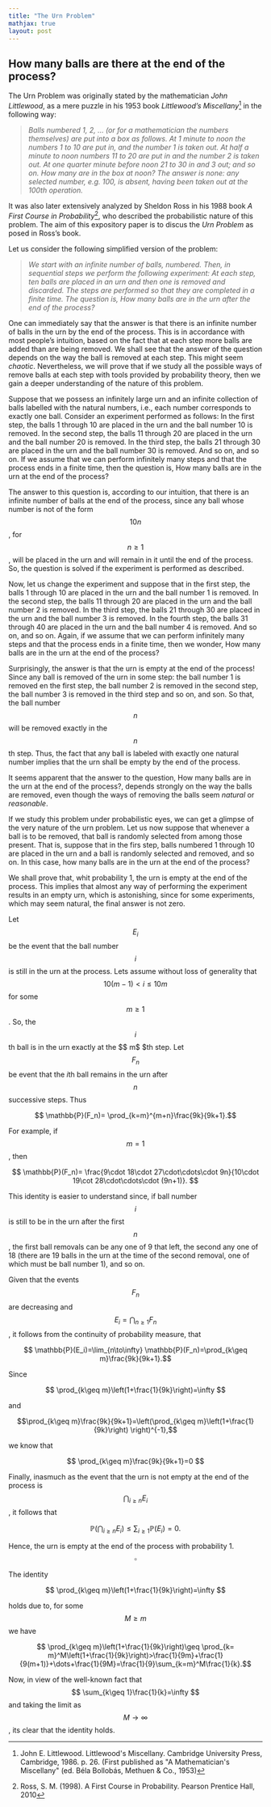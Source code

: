 ```yaml
---
title: "The Urn Problem"
mathjax: true
layout: post
---
```


## How many balls are there at the end of the process?

The Urn Problem was originally stated by the mathematician _John Littlewood_, as a mere puzzle in his 1953 book _Littlewood’s Miscellany_[^1] in the following way:  
> _Balls numbered 1, 2, …  (or for a mathematician the numbers themselves) are put into a box as follows. At 1 minute to noon the numbers 1 to 10 are put in, and the number 1 is taken out. At half a minute to noon numbers 11 to 20 are put in and the number 2 is taken out. At one quarter minute before noon 21 to 30 in and 3 out; and so on. How many are in the box at noon? The answer is none: any selected number, e.g. 100, is absent, having been taken out at the 100th operation._

It was also later extensively analyzed  by Sheldon Ross in his 1988 book _A First Course in Probability_[^2], who described the probabilistic nature of this problem. The aim of this expository paper is to discus the _Urn Problem_ as posed in Ross’s book.

Let us consider the following simplified version of the problem:


> _We start with an infinite number of balls, numbered. Then, in sequential steps we perform the following experiment: At each step, ten balls are placed in an urn and then one is removed and discarded. The steps are performed so that they are completed in a finite time. The question is, How many balls are in the urn after the end of the process?_


One can immediately say that the answer is that there is an infinite number of balls in the urn by the end of the process. This is in accordance with most people’s intuition, based on the fact that at each step more balls are added than are being removed. We shall see that the answer of the question depends on the way the ball is removed at each step. This might seem _chaotic_. Nevertheless, we will prove that if we study all the possible ways of remove balls at each step with tools provided by probability theory, then we gain a deeper understanding of the nature of this problem.


Suppose that we possess an infinitely large urn and an infinite collection of balls labelled with the natural numbers, i.e., each number corresponds to exactly one ball.
Consider an experiment performed as follows: In the first step, the balls  1 through 10 are placed in the urn and the ball number 10 is removed. In the second step, the balls 11 through 20 are placed in the urn and the ball number 20 is removed. In the third step, the balls 21 through 30 are placed in the urn and the ball number 30 is removed. And so on, and so on. If we assume that we can perform infinitely many steps and that the process ends in a finite time, then the question is, How many balls are in the urn at the end of the process? 

The answer to this question is, according to our intuition, that there is an infinite number of balls at the end of the process, since any ball whose number is not of the form $$ 10n $$, for $$ n\geq 1 $$, will be placed in the urn and will remain in it until the  end of the process. So, the question is solved if the experiment is performed as described.

Now, let us change the experiment  and suppose that in the first step, the balls  1 through 10 are placed in the urn and the ball number 1 is removed. In the second step, the balls  11 through 20 are placed in the urn and the ball number 2 is removed. In the third step, the balls 21 through 30 are placed in the urn and the ball number 3 is removed. In the fourth step, the balls 31 through 40 are placed in the urn and the ball number 4 is removed. And so on, and so on. Again, if we assume that we can perform infinitely many steps and that the process ends in a finite time, then we wonder, How many balls are in the urn at the end of the process?  

Surprisingly, the answer is that the urn is empty at the end of the process! Since any ball is removed of the urn in some step: the ball number 1 is removed en the first step, the ball number 2 is removed in the second step, the ball number 3 is removed in the third step and so on, and  son. So that, the ball number  $$ n $$ will be removed exactly in the $$ n $$th step.  Thus, the fact that any ball is labeled with exactly one natural number implies that the urn shall be empty by the end of the process.

 It seems apparent that the answer to the question, How many balls are in the urn at the end of the process?, depends strongly on the way the balls are removed, even though the ways of removing the balls seem _natural_ or _reasonable_.

If we study this problem under probabilistic eyes, we can get a glimpse of the very nature of the urn problem. Let us now suppose that whenever a ball is to be removed, that ball is randomly selected from among those present. That is, suppose that in the firs step, balls numbered 1 through 10 are placed in the urn and a ball is randomly selected and removed, and so on. In this case, how many balls are in the urn at the end of the process?

We shall prove that, whit probability 1, the urn is empty at the end of the process. This implies that almost any way of performing the experiment results in an empty urn, which is astonishing, since for some experiments, which may seem natural, the final answer is not zero.
 
Let $$ E_i $$ be the event that the ball number $$ i $$ is still in the urn at the process. Lets assume without loss of generality that $$ 10(m-1) < i\leq 10m $$ for some $$ m\geq1 $$. So, the $$ i $$th ball is in the urn exactly at the $$ m$ $th step. Let $$ F_n $$ be event that the $i$th ball remains in the urn after  $$ n $$ successive steps. Thus 

$$ \mathbb{P}(F_n)= \prod_{k=m}^{m+n}\frac{9k}{9k+1}.$$

For example, if $$ m=1 $$, then 

$$ \mathbb{P}(F_n)= \frac{9\cdot 18\cdot 27\cdot\cdots\cdot 9n}{10\cdot 19\cot 28\cdot\cdots\cdot (9n+1)}. $$

This identity is easier to understand since, if ball number  $$ i $$ is still to be in the urn after the first $$ n $$, the first ball removals can be any one of 9 that left, the second any one of 18 (there are 19 balls in the urn at the time of the second removal, one of which must be ball number 1), and so on. 

Given that the events $$ F_n $$ are decreasing and $$ E_i=\bigcap_{n\geq1}F_n $$, it follows from the continuity of probability measure, that 

$$ \mathbb{P}(E_i)=\lim_{n\to\infty} \mathbb{P}(F_n)=\prod_{k\geq m}\frac{9k}{9k+1}.$$

Since

$$ \prod_{k\geq m}\left(1+\frac{1}{9k}\right)=\infty $$

and 

$$\prod_{k\geq m}\frac{9k}{9k+1}=\left(\prod_{k\geq m}\left(1+\frac{1}{9k}\right) \right)^{-1},$$

we know that 

$$ \prod_{k\geq m}\frac{9k}{9k+1}=0 $$

Finally, inasmuch as the event that the urn is not empty at the end of the process is $$ \bigcap_{i\geq n}E_i $$, it follows that 

$$  \mathbb{P}(\bigcap_{i\geq n}E_i)\leq \sum_{i\geq 1} \mathbb{P}(E_i)=0. $$

Hence, the urn is empty at the end of the process with probability 1.                        $$\square $$ 


The identity 

$$ \prod_{k\geq m}\left(1+\frac{1}{9k}\right)=\infty $$

holds due to, for some $$ M\geq m $$ we have

$$   \prod_{k\geq m}\left(1+\frac{1}{9k}\right)\geq \prod_{k= m}^M\left(1+\frac{1}{9k}\right)>\frac{1}{9m}+\frac{1}{9(m+1)}+\dots+\frac{1}{9M}=\frac{1}{9}\sum_{k=m}^M\frac{1}{k}.$$


Now, in view of the well-known fact that $$ \sum_{k\geq 1}\frac{1}{k}=\infty $$ and taking the limit as $$ M\to\infty $$, its clear that the identity holds.



[^1]: John E. Littlewood. Littlewood's Miscellany. Cambridge University Press, Cambridge, 1986. p. 26. (First published as "A Mathematician's Miscellany" (ed. Béla Bollobás, Methuen \& Co., 1953)

[^2]: Ross, S. M. (1998). A First Course in Probability. Pearson Prentice Hall, 2010

 
